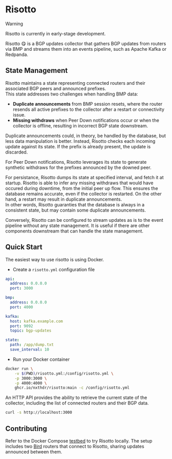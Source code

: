 # Risotto 

> [!WARNING]
> Risotto is currently in early-stage development.

Risotto 😋 is a BGP updates collector that gathers BGP updates from routers via BMP and streams them into an events pipeline, such as Apache Kafka or Redpanda.

## State Management

Risotto maintains a state representing connected routers and their associated BGP peers and announced prefixes.  
This state addresses two challenges when handling BMP data:  
- **Duplicate announcements** from BMP session resets, where the router resends all active prefixes to the collector after a restart or connectivity issue.  
- **Missing withdraws** when Peer Down notifications occur or when the collector is offline, resulting in incorrect BGP state downstream.

Duplicate announcements could, in theory, be handled by the database, but less data manipulation is better. Instead, Risotto checks each incoming update against its state. If the prefix is already present, the update is discarded.

For Peer Down notifications, Risotto leverages its state to generate synthetic withdraws for the prefixes announced by the downed peer.  

For persistance, Risotto dumps its state at specified interval, and fetch it at startup. Risotto is able to infer any missing withdraws that would have occured during downtime, from the initial peer up flow. This ensures the database remains accurate, even if the collector is restarted. On the other hand, a restart may result in duplicate announcements.  
In other words, Risotto guaranties that the database is always in a consistent state, but may contain some duplicate announcements.

Conversely, Risotto can be configured to stream updates as is to the event pipeline without any state management. It is useful if there are other components downstream that can handle the state management.

## Quick Start

The easiest way to use risotto is using Docker.

* Create a `risotto.yml` configuration file

```yml
api:
  address: 0.0.0.0
  port: 3000

bmp:
  address: 0.0.0.0
  port: 4000

kafka:
  host: kafka.example.com
  port: 9092
  topic: bgp-updates

state:
  path: /app/dump.txt
  save_interval: 10
```

* Run your Docker container

```bash
docker run \
    -v $(PWD)/risotto.yml:/config/risotto.yml \
    -p 3000:3000 \
    -p 4000:4000 \
    ghcr.io/nxthdr/risotto:main -c /config/risotto.yml
```

An HTTP API provides the ability to retrieve the current state of the collector, including the list of connected routers and their BGP data.

```sh
curl -s http://localhost:3000
```

## Contributing

Refer to the Docker Compose [testbed](./testbed/) to try Risotto locally. The setup includes two [Bird](https://bird.network.cz/) routers that connect to Risotto, sharing updates announced between them.